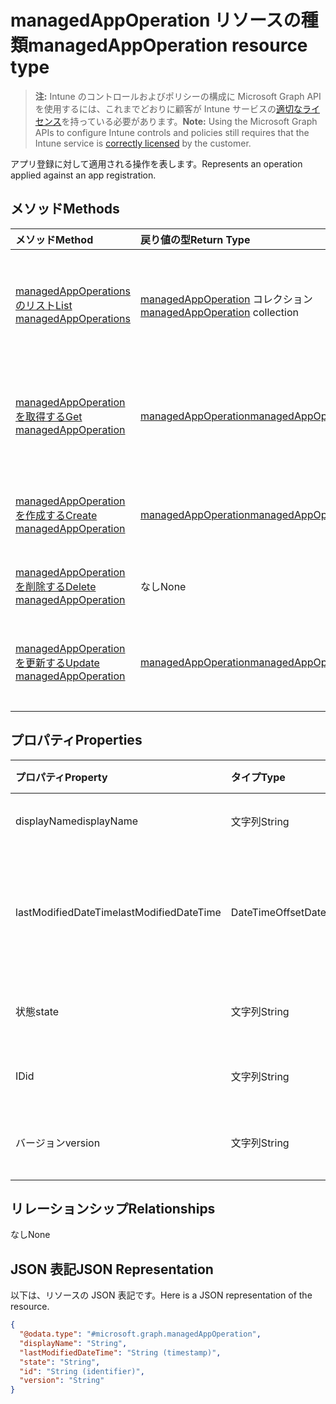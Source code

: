 # <a name="managedappoperation-resource-type"></a><span data-ttu-id="a8289-101">managedAppOperation リソースの種類</span><span class="sxs-lookup"><span data-stu-id="a8289-101">managedAppOperation resource type</span></span>

> <span data-ttu-id="a8289-102">**注:** Intune のコントロールおよびポリシーの構成に Microsoft Graph API を使用するには、これまでどおりに顧客が Intune サービスの[適切なライセンス](https://go.microsoft.com/fwlink/?linkid=839381)を持っている必要があります。</span><span class="sxs-lookup"><span data-stu-id="a8289-102">**Note:** Using the Microsoft Graph APIs to configure Intune controls and policies still requires that the Intune service is [correctly licensed](https://go.microsoft.com/fwlink/?linkid=839381) by the customer.</span></span>

<span data-ttu-id="a8289-103">アプリ登録に対して適用される操作を表します。</span><span class="sxs-lookup"><span data-stu-id="a8289-103">Represents an operation applied against an app registration.</span></span>
## <a name="methods"></a><span data-ttu-id="a8289-104">メソッド</span><span class="sxs-lookup"><span data-stu-id="a8289-104">Methods</span></span>
|<span data-ttu-id="a8289-105">メソッド</span><span class="sxs-lookup"><span data-stu-id="a8289-105">Method</span></span>|<span data-ttu-id="a8289-106">戻り値の型</span><span class="sxs-lookup"><span data-stu-id="a8289-106">Return Type</span></span>|<span data-ttu-id="a8289-107">説明</span><span class="sxs-lookup"><span data-stu-id="a8289-107">Description</span></span>|
|:---|:---|:---|
|[<span data-ttu-id="a8289-108">managedAppOperations のリスト</span><span class="sxs-lookup"><span data-stu-id="a8289-108">List managedAppOperations</span></span>](../api/intune_mam_managedappoperation_list.md)|<span data-ttu-id="a8289-109">[managedAppOperation](../resources/intune_mam_managedappoperation.md) コレクション</span><span class="sxs-lookup"><span data-stu-id="a8289-109">[managedAppOperation](../resources/intune_mam_managedappoperation.md) collection</span></span>|<span data-ttu-id="a8289-110">[managedAppOperation](../resources/intune_mam_managedappoperation.md) オブジェクトのプロパティとリレーションシップをリストします。</span><span class="sxs-lookup"><span data-stu-id="a8289-110">List properties and relationships of the [managedAppOperation](../resources/intune_mam_managedappoperation.md) objects.</span></span>|
|[<span data-ttu-id="a8289-111">managedAppOperation を取得する</span><span class="sxs-lookup"><span data-stu-id="a8289-111">Get managedAppOperation</span></span>](../api/intune_mam_managedappoperation_get.md)|[<span data-ttu-id="a8289-112">managedAppOperation</span><span class="sxs-lookup"><span data-stu-id="a8289-112">managedAppOperation</span></span>](../resources/intune_mam_managedappoperation.md)|<span data-ttu-id="a8289-113">[managedAppOperation](../resources/intune_mam_managedappoperation.md) オブジェクトのプロパティとリレーションシップを読み取ります。</span><span class="sxs-lookup"><span data-stu-id="a8289-113">Read properties and relationships of the [managedAppOperation](../resources/intune_mam_managedappoperation.md) object.</span></span>|
|[<span data-ttu-id="a8289-114">managedAppOperation を作成する</span><span class="sxs-lookup"><span data-stu-id="a8289-114">Create managedAppOperation</span></span>](../api/intune_mam_managedappoperation_create.md)|[<span data-ttu-id="a8289-115">managedAppOperation</span><span class="sxs-lookup"><span data-stu-id="a8289-115">managedAppOperation</span></span>](../resources/intune_mam_managedappoperation.md)|<span data-ttu-id="a8289-116">新しい [managedAppOperation](../resources/intune_mam_managedappoperation.md) オブジェクトを作成します。</span><span class="sxs-lookup"><span data-stu-id="a8289-116">Create a new [managedAppOperation](../resources/intune_mam_managedappoperation.md) object.</span></span>|
|[<span data-ttu-id="a8289-117">managedAppOperation を削除する</span><span class="sxs-lookup"><span data-stu-id="a8289-117">Delete managedAppOperation</span></span>](../api/intune_mam_managedappoperation_delete.md)|<span data-ttu-id="a8289-118">なし</span><span class="sxs-lookup"><span data-stu-id="a8289-118">None</span></span>|<span data-ttu-id="a8289-119">[managedAppOperation](../resources/intune_mam_managedappoperation.md) を削除します。</span><span class="sxs-lookup"><span data-stu-id="a8289-119">Deletes a [managedAppOperation](../resources/intune_mam_managedappoperation.md).</span></span>|
|[<span data-ttu-id="a8289-120">managedAppOperation を更新する</span><span class="sxs-lookup"><span data-stu-id="a8289-120">Update managedAppOperation</span></span>](../api/intune_mam_managedappoperation_update.md)|[<span data-ttu-id="a8289-121">managedAppOperation</span><span class="sxs-lookup"><span data-stu-id="a8289-121">managedAppOperation</span></span>](../resources/intune_mam_managedappoperation.md)|<span data-ttu-id="a8289-122">[managedAppOperation](../resources/intune_mam_managedappoperation.md) オブジェクトのプロパティを更新します。</span><span class="sxs-lookup"><span data-stu-id="a8289-122">Update the properties of a [managedAppOperation](../resources/intune_mam_managedappoperation.md) object.</span></span>|

## <a name="properties"></a><span data-ttu-id="a8289-123">プロパティ</span><span class="sxs-lookup"><span data-stu-id="a8289-123">Properties</span></span>
|<span data-ttu-id="a8289-124">プロパティ</span><span class="sxs-lookup"><span data-stu-id="a8289-124">Property</span></span>|<span data-ttu-id="a8289-125">タイプ</span><span class="sxs-lookup"><span data-stu-id="a8289-125">Type</span></span>|<span data-ttu-id="a8289-126">説明</span><span class="sxs-lookup"><span data-stu-id="a8289-126">Description</span></span>|
|:---|:---|:---|
|<span data-ttu-id="a8289-127">displayName</span><span class="sxs-lookup"><span data-stu-id="a8289-127">displayName</span></span>|<span data-ttu-id="a8289-128">文字列</span><span class="sxs-lookup"><span data-stu-id="a8289-128">String</span></span>|<span data-ttu-id="a8289-129">操作名。</span><span class="sxs-lookup"><span data-stu-id="a8289-129">The operation name.</span></span>|
|<span data-ttu-id="a8289-130">lastModifiedDateTime</span><span class="sxs-lookup"><span data-stu-id="a8289-130">lastModifiedDateTime</span></span>|<span data-ttu-id="a8289-131">DateTimeOffset</span><span class="sxs-lookup"><span data-stu-id="a8289-131">DateTimeOffset</span></span>|<span data-ttu-id="a8289-132">アプリ操作が変更された最終時刻。</span><span class="sxs-lookup"><span data-stu-id="a8289-132">The last time the app operation was modified.</span></span>|
|<span data-ttu-id="a8289-133">状態</span><span class="sxs-lookup"><span data-stu-id="a8289-133">state</span></span>|<span data-ttu-id="a8289-134">文字列</span><span class="sxs-lookup"><span data-stu-id="a8289-134">String</span></span>|<span data-ttu-id="a8289-135">操作の現在の状態。</span><span class="sxs-lookup"><span data-stu-id="a8289-135">The current state of the operation</span></span>|
|<span data-ttu-id="a8289-136">ID</span><span class="sxs-lookup"><span data-stu-id="a8289-136">id</span></span>|<span data-ttu-id="a8289-137">文字列</span><span class="sxs-lookup"><span data-stu-id="a8289-137">String</span></span>|<span data-ttu-id="a8289-138">エンティティのキー。</span><span class="sxs-lookup"><span data-stu-id="a8289-138">Key of the entity.</span></span>|
|<span data-ttu-id="a8289-139">バージョン</span><span class="sxs-lookup"><span data-stu-id="a8289-139">version</span></span>|<span data-ttu-id="a8289-140">文字列</span><span class="sxs-lookup"><span data-stu-id="a8289-140">String</span></span>|<span data-ttu-id="a8289-141">エンティティのバージョン。</span><span class="sxs-lookup"><span data-stu-id="a8289-141">Version of the entity.</span></span>|

## <a name="relationships"></a><span data-ttu-id="a8289-142">リレーションシップ</span><span class="sxs-lookup"><span data-stu-id="a8289-142">Relationships</span></span>
<span data-ttu-id="a8289-143">なし</span><span class="sxs-lookup"><span data-stu-id="a8289-143">None</span></span>
## <a name="json-representation"></a><span data-ttu-id="a8289-144">JSON 表記</span><span class="sxs-lookup"><span data-stu-id="a8289-144">JSON Representation</span></span>
<span data-ttu-id="a8289-145">以下は、リソースの JSON 表記です。</span><span class="sxs-lookup"><span data-stu-id="a8289-145">Here is a JSON representation of the resource.</span></span>
<!--{
  "blockType": "resource",
  "baseType": "microsoft.graph.entity",
  "keyProperty": "id",
  "@odata.type": "microsoft.graph.managedAppOperation"
}-->
``` json
{
  "@odata.type": "#microsoft.graph.managedAppOperation",
  "displayName": "String",
  "lastModifiedDateTime": "String (timestamp)",
  "state": "String",
  "id": "String (identifier)",
  "version": "String"
}
```









